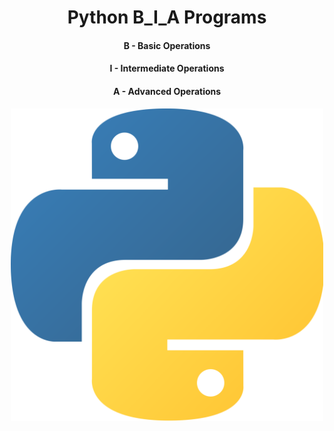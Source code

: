 <h1 align = "center">Python B_I_A Programs</h1>


<h4 align = "center"> B - Basic Operations</h4>
<h4 align = "center"> I - Intermediate Operations</h4>
<h4 align = "center">A - Advanced Operations</h4>

<div align = "center">
  <img src="PinClipart.com_tic-tac-toe-clipart_5345877.png" alt="PythonImage" align = "center" width=500 height=500>
</div>
